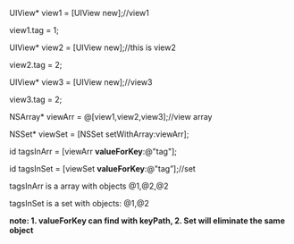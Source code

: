 UIView* view1 = [UIView new];//view1

view1.tag = 1;

UIView* view2 = [UIView new];//this is view2

view2.tag = 2;

UIView* view3 = [UIView new];//view3

view3.tag = 2;

NSArray* viewArr = @[view1,view2,view3];//view array

NSSet* viewSet = [NSSet setWithArray:viewArr];


id  tagsInArr = [viewArr **valueForKey**:@"tag"];

id  tagsInSet = [viewSet **valueForKey**:@"tag”];//set


tagsInArr is a array with objects @1,@2,@2

tagsInSet is a set  with objects:  @1,@2


**note: 1. valueForKey can find with keyPath, 2. Set will eliminate the same object**